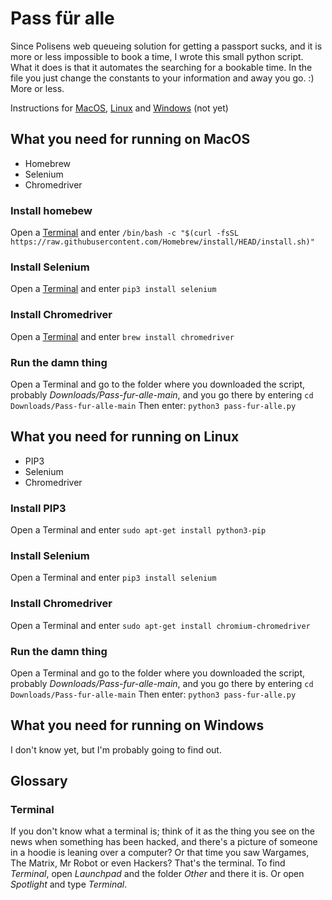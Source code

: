 # Pass für alle

Since Polisens web queueing solution for getting a passport sucks, and it is more or less impossible to book a time, I wrote this small python script. What it does is that it automates the searching for a bookable time. In the file you just change the constants to your information and away you go. :) More or less.

Instructions for [MacOS](#what-you-need-for-running-on-macos), [Linux](#what-you-need-for-running-on-linux) and [Windows](#what-you-need-for-running-on-windows) (not yet)

## What you need for running on MacOS

* Homebrew
* Selenium
* Chromedriver

### Install homebew
Open a [Terminal](#terminal) and enter
`/bin/bash -c "$(curl -fsSL https://raw.githubusercontent.com/Homebrew/install/HEAD/install.sh)"`

### Install Selenium
Open a [Terminal](#terminal) and enter
`pip3 install selenium`

### Install Chromedriver
Open a [Terminal](#terminal) and enter
`brew install chromedriver`

### Run the damn thing
Open a Terminal and go to the folder where you downloaded the script, probably *Downloads/Pass-fur-alle-main*, and you go there by entering `cd Downloads/Pass-fur-alle-main`
Then enter: `python3 pass-fur-alle.py`

## What you need for running on Linux

* PIP3
* Selenium
* Chromedriver

### Install PIP3
Open a Terminal and enter
`sudo apt-get install python3-pip`

### Install Selenium
Open a Terminal and enter
`pip3 install selenium`

### Install Chromedriver
Open a Terminal and enter
`sudo apt-get install chromium-chromedriver`

### Run the damn thing
Open a Terminal and go to the folder where you downloaded the script, probably *Downloads/Pass-fur-alle-main*, and you go there by entering `cd Downloads/Pass-fur-alle-main`
Then enter: `python3 pass-fur-alle.py`

## What you need for running on Windows

I don't know yet, but I'm probably going to find out.

## Glossary

### Terminal
If you don't know what a terminal is; think of it as the thing you see on the news when something has been hacked, and there's a picture of someone in a hoodie is leaning over a computer? Or that time you saw Wargames, The Matrix, Mr Robot or even Hackers? That's the terminal.
To find *Terminal*, open *Launchpad* and the folder *Other* and there it is. Or open *Spotlight* and type *Terminal*.
